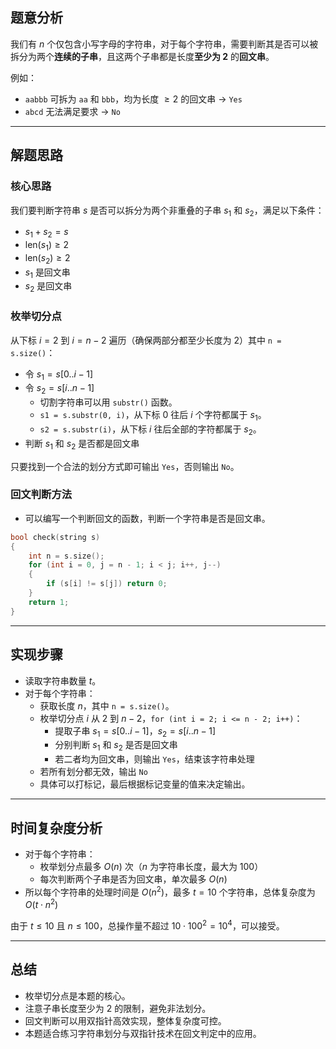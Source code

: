 
## 题意分析

我们有 $n$ 个仅包含小写字母的字符串，对于每个字符串，需要判断其是否可以被拆分为两个**连续的子串**，且这两个子串都是长度**至少为 2** 的**回文串**。

例如：

- `aabbb` 可拆为 `aa` 和 `bbb`，均为长度 $\geq 2$ 的回文串 $\to$ `Yes`
- `abcd` 无法满足要求 $\to$ `No`

---

## 解题思路

### 核心思路

我们要判断字符串 $s$ 是否可以拆分为两个非重叠的子串 $s_1$ 和 $s_2$，满足以下条件：

- $s_1 + s_2 = s$
- $\text{len}(s_1) \ge 2$
- $\text{len}(s_2) \ge 2$
- $s_1$ 是回文串
- $s_2$ 是回文串

### 枚举切分点

从下标 $i = 2$ 到 $i = n - 2$ 遍历（确保两部分都至少长度为 $2$）其中 `n = s.size()`：

- 令 $s_1 = s[0..i-1]$
- 令 $s_2 = s[i..n-1]$
    - 切割字符串可以用 `substr()` 函数。
    - `s1 = s.substr(0, i)`，从下标 $0$ 往后 $i$ 个字符都属于 $s_1$。
    - `s2 = s.substr(i)`，从下标 $i$ 往后全部的字符都属于 $s_2$。
- 判断 $s_1$ 和 $s_2$ 是否都是回文串

只要找到一个合法的划分方式即可输出 `Yes`，否则输出 `No`。

### 回文判断方法

- 可以编写一个判断回文的函数，判断一个字符串是否是回文串。

```cpp
bool check(string s)
{
    int n = s.size();
    for (int i = 0, j = n - 1; i < j; i++, j--)
    {
        if (s[i] != s[j]) return 0;
    }
    return 1;
}
```

---

## 实现步骤

- 读取字符串数量 $t$。
- 对于每个字符串：
   - 获取长度 $n$，其中 `n = s.size()`。
   - 枚举切分点 $i$ 从 $2$ 到 $n - 2$，`for (int i = 2; i <= n - 2; i++)`：
     - 提取子串 $s_1 = s[0..i-1]$，$s_2 = s[i..n-1]$
     - 分别判断 $s_1$ 和 $s_2$ 是否是回文串
     - 若二者均为回文串，则输出 `Yes`，结束该字符串处理
   - 若所有划分都无效，输出 `No`
   - 具体可以打标记，最后根据标记变量的值来决定输出。

---

## 时间复杂度分析

- 对于每个字符串：
  - 枚举划分点最多 $O(n)$ 次（$n$ 为字符串长度，最大为 $100$）
  - 每次判断两个子串是否为回文串，单次最多 $O(n)$
- 所以每个字符串的处理时间是 $O(n^2)$，最多 $t=10$ 个字符串，总体复杂度为 $O(t \cdot n^2)$

由于 $t \le 10$ 且 $n \le 100$，总操作量不超过 $10 \cdot 100^2 = 10^4$，可以接受。

---

## 总结

- 枚举切分点是本题的核心。
- 注意子串长度至少为 $2$ 的限制，避免非法划分。
- 回文判断可以用双指针高效实现，整体复杂度可控。
- 本题适合练习字符串划分与双指针技术在回文判定中的应用。
